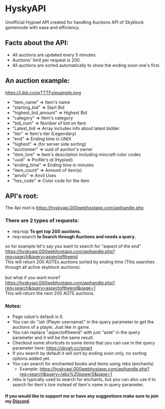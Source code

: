 # HyskyAPI
Unofficial Hypixel API created for handling Auctions API of Skyblock gamemode with ease and efficiency.

## Facts about the API:
- All auctions are updated every 5 minutes.
- Auctions' limit per request is 200.
- All auctions are sorted automatically to show the ending soon one's first.

## An auction example:

https://i.ibb.co/prTTTFv/example.png

- "item_name" => Item's name
- "starting_bid" => Start Bid
- "highest_bid_amount" => Highest Bid
- "category" => Item's category
- "bid_num" => Number of bid on Item
- "Latest_bid => Array includes info about latest bidder
- "tier" => Item's tier (Legendary)
- "end" => Ending time in UNIX
- "highest" => (for server side sorting)
- "auctioneer" => uuid of auction's owner
- "item_lore" => item's description including mincraft color codes
- "uuid" => Profile's id (Hypixel)
- "ending_time" => Ending time in minutes
- "item_count" => Amount of item(s)
- "anvils" => Anvil Uses
- "hex_code" => Color code for the item

## API's root:

The Api root is https://hyskyapi.000webhostapp.com/apihandle.php

### There are 2 types of requests:
- req=top **To get top 200 auctions.**
- req=search **to Search through Auctions and needs a query.**

so for example let's say you want to search for "aspect of the end" <br>
https://hyskyapi.000webhostapp.com/apihandle.php?req=search&query=aspectoftheend <br>
This will return 200 AOTEs auctions sorted by ending time (This searches through all active skyblock auctions).
<br>
<br>
but what if you want more?
<br>
https://hyskyapi.000webhostapp.com/apihandle.php?req=search&query=aspectoftheend&page=1
<br>
This will return the next 200 AOTE auctions.

### Notes:
- Page value's default is 0.
- You can do "/ah (Player username)" in the query parameter to get the auctions of a player, Just like in game.
- You can replace "aspectoftheend" with just "aote" in the query parameter and it will be the same result.
- Checkout some shortcuts to some items that you can use in the query parameter here: https://skyah.cc/smart
- If you search by default it will sort by ending soon only, no sorting options added yet.
- You can search for enchanted books and items using /ebs (enchants)
  - Example: https://hyskyapi.000webhostapp.com/apihandle.php?req=search&query=/ebs%20power5&page=1
- /ebs is typically used to search for enchants, but you can also use it to search for item's lore instead of item's name in query parameter.

#### If you would like to support me or have any suggestions make sure to join my [Discord](https://discord.gg/rqKmcXh).
